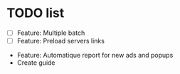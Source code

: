 # TODO list
 - [ ] Feature: Multiple batch
 - [ ] Feature: Preload servers links
 - Feature: Automatique report for new ads and popups
 - Create guide